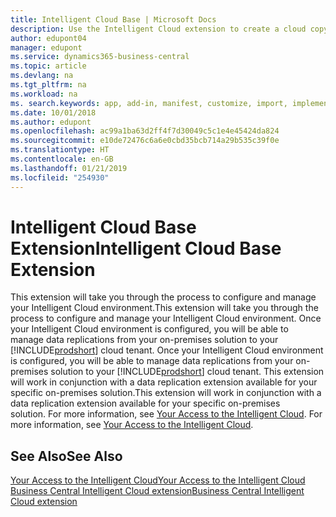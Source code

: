 ```yaml
---
title: Intelligent Cloud Base | Microsoft Docs
description: Use the Intelligent Cloud extension to create a cloud copy of your data so you are connected to the intelligent cloud.
author: edupont04
manager: edupont
ms.service: dynamics365-business-central
ms.topic: article
ms.devlang: na
ms.tgt_pltfrm: na
ms.workload: na
ms. search.keywords: app, add-in, manifest, customize, import, implement
ms.date: 10/01/2018
ms.author: edupont
ms.openlocfilehash: ac99a1ba63d2ff4f7d30049c5c1e4e45424da824
ms.sourcegitcommit: e10de72476c6a6e0cbd35bcb714a29b535c39f0e
ms.translationtype: HT
ms.contentlocale: en-GB
ms.lasthandoff: 01/21/2019
ms.locfileid: "254930"
---
```

# <a name="intelligent-cloud-base-extension"></a><span data-ttu-id="5346b-103">Intelligent Cloud Base Extension</span><span class="sxs-lookup"><span data-stu-id="5346b-103">Intelligent Cloud Base Extension</span></span>

<span data-ttu-id="5346b-104">This extension will take you through the process to configure and manage your Intelligent Cloud environment.</span><span class="sxs-lookup"><span data-stu-id="5346b-104">This extension will take you through the process to configure and manage your Intelligent Cloud environment.</span></span><span data-ttu-id="5346b-105"> Once your Intelligent Cloud environment is configured, you will be able to manage data replications from your on-premises solution to your [!INCLUDE[prodshort](includes/prodshort.md)] cloud tenant.</span><span class="sxs-lookup"><span data-stu-id="5346b-105"> Once your Intelligent Cloud environment is configured, you will be able to manage data replications from your on-premises solution to your [!INCLUDE[prodshort](includes/prodshort.md)] cloud tenant.</span></span> <span data-ttu-id="5346b-106">This extension will work in conjunction with a data replication extension available for your specific on-premises solution.</span><span class="sxs-lookup"><span data-stu-id="5346b-106">This extension will work in conjunction with a data replication extension available for your specific on-premises solution.</span></span><span data-ttu-id="5346b-107"> For more information, see [Your Access to the Intelligent Cloud](about-intelligent-cloud.md).</span><span class="sxs-lookup"><span data-stu-id="5346b-107"> For more information, see [Your Access to the Intelligent Cloud](about-intelligent-cloud.md).</span></span>  

## <a name="see-also"></a><span data-ttu-id="5346b-108">See Also</span><span class="sxs-lookup"><span data-stu-id="5346b-108">See Also</span></span>

[<span data-ttu-id="5346b-109">Your Access to the Intelligent Cloud</span><span class="sxs-lookup"><span data-stu-id="5346b-109">Your Access to the Intelligent Cloud</span></span>](about-intelligent-cloud.md)  
[<span data-ttu-id="5346b-110">Business Central Intelligent Cloud extension</span><span class="sxs-lookup"><span data-stu-id="5346b-110">Business Central Intelligent Cloud extension</span></span>](ui-extensions-data-replication.md)  
